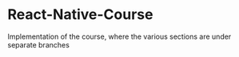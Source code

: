 # React-Native-Course

Implementation of the course, where the various sections are under separate branches
